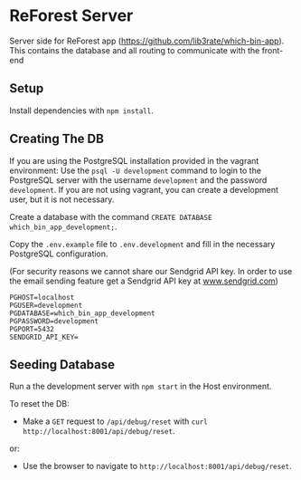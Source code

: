 # ReForest Server

Server side for ReForest app (https://github.com/lib3rate/which-bin-app). This contains the database and all routing to communicate with the front-end

## Setup

Install dependencies with `npm install`.

## Creating The DB

If you are using the PostgreSQL installation provided in the vagrant environment: Use the `psql -U development` command to login to the PostgreSQL server with the username `development` and the password `development`.
If you are not using vagrant, you can create a development user, but it is not necessary.

Create a database with the command `CREATE DATABASE which_bin_app_development;`.

Copy the `.env.example` file to `.env.development` and fill in the necessary PostgreSQL configuration.

(For security reasons we cannot share our Sendgrid API key. In order to use the email sending feature get a Sendgrid API key at www.sendgrid.com)

```
PGHOST=localhost
PGUSER=development
PGDATABASE=which_bin_app_development
PGPASSWORD=development
PGPORT=5432
SENDGRID_API_KEY=
```


## Seeding Database

Run a the development server with `npm start` in the Host environment.

To reset the DB:

- Make a `GET` request to `/api/debug/reset` with `curl http://localhost:8001/api/debug/reset`.

or:

- Use the browser to navigate to `http://localhost:8001/api/debug/reset`.
